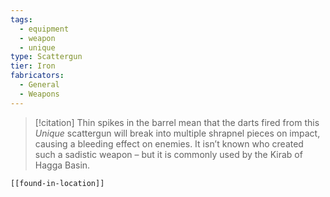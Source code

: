 ```yaml
---
tags:
  - equipment
  - weapon
  - unique
type: Scattergun
tier: Iron
fabricators:
  - General
  - Weapons
---
```

> [!citation]
> Thin spikes in the barrel mean that the darts fired from this *Unique* scattergun will break into multiple shrapnel pieces on impact, causing a bleeding effect on enemies. It isn’t known who created such a sadistic weapon – but it is commonly used by the Kirab of Hagga Basin.
```meta-bind-embed
[[found-in-location]]
```